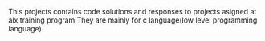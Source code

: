 This projects contains code solutions and responses to projects asigned at alx training program
They are mainly for c language(low level programming language)

